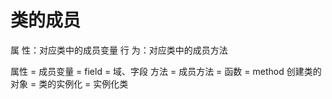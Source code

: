 # 类的成员

属 性：对应类中的成员变量
行 为：对应类中的成员方法

属性 = 成员变量 = field = 域、字段
方法 = 成员方法 = 函数 = method
创建类的对象 = 类的实例化 = 实例化类

